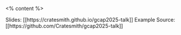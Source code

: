 <% content %>

<grid drag="60 0" drop="bottomleft">
Slides: [[https://cratesmith.github.io/gcap2025-talk]]
<!-- element style="font-size:50%""-->
</grid>

<grid drag="60 0" drop="bottomright">
Example Source: [[https://github.com/Cratesmith/gcap2025-talk]]
<!-- element style="font-size:50%""-->
</grid>

